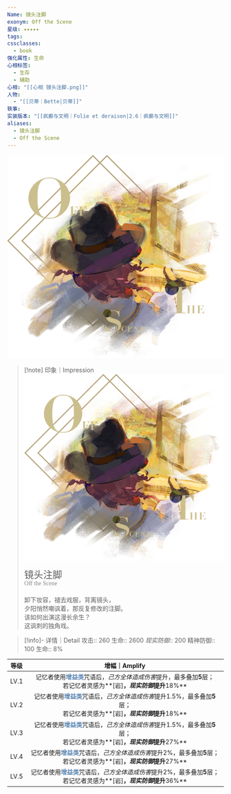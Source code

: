```yaml
---
Name: 镜头注脚
exonym: Off the Scene
星级: ✦✦✦✦✦
tags: 
cssclasses:
  - book
强化属性: 生命
心相标签:
  - 生存
  - 辅助
心相: "[[心相 镜头注脚.png]]"
人物:
  - "[[贝蒂｜Bette|贝蒂]]"
轶事: 
实装版本: "[[疯癫与文明｜Folie et deraison|2.6｜疯癫与文明]]"
aliases:
  - 镜头注脚
  - Off the Scene
---
```

![cover](./assets/镜头注脚｜Off%20the%20Scene.assets/心相%20镜头注脚.png)

> [!note] 印象｜Impression
> ![心相 镜头注脚|inlL|300](./assets/镜头注脚｜Off%20the%20Scene.assets/心相%20镜头注脚.png)
> <p style="font-family: '家族宋', sans-serif; font-size: 22px; line-height: 0.75; text-indent: 0;">镜头注脚<br><span style="font-family: serif; font-size: 14px; color: #888888;">Off the Scene</span></p>
> 
> 卸下妆容，褪去戏服，背离镜头，  
> 夕阳悄然嘲讽着，那反复修改的注脚。  
> 该如何出演这漫长余生？  
> 这讽刺的独角戏。

> [!info]- 详情｜Detail
> 攻击:: 260
> 生命:: 2600
> *现实防御*:: 200
> 精神防御:: 100
> 生命:: 8%

|  等级  |                                                    增幅｜Amplify                                                    |
| :--: | :--------------------------------------------------------------------------------------------------------------: |
| LV.1 |   记忆者使用<b><font color="#5c87b3">增益类</font></b>咒语后，*己方全体造成伤害*提升，最多叠加**5**层；  <br>若记忆者灵感为**[岩]**，*现实防御*提升**18%**   |
| LV.2 | 记忆者使用<b><font color="#5c87b3">增益类</font></b>咒语后，*己方全体造成伤害*提升1.5%，最多叠加**5**层；  <br>若记忆者灵感为**[岩]**，*现实防御*提升**18%** |
| LV.3 | 记忆者使用<b><font color="#5c87b3">增益类</font></b>咒语后，*己方全体造成伤害*提升1.5%，最多叠加**5**层；  <br>若记忆者灵感为**[岩]**，*现实防御*提升**27%** |
| LV.4 |  记忆者使用<b><font color="#5c87b3">增益类</font></b>咒语后，*己方全体造成伤害*提升2%，最多叠加**5**层；  <br>若记忆者灵感为**[岩]**，*现实防御*提升**27%**  |
| LV.5 |  记忆者使用<b><font color="#5c87b3">增益类</font></b>咒语后，*己方全体造成伤害*提升2%，最多叠加**5**层；  <br>若记忆者灵感为**[岩]**，*现实防御*提升**36%**  |
